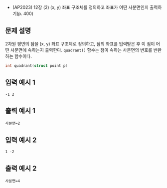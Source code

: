 - (AP2023) 12장 (2) (x, y) 좌표 구조체를 정의하고 좌표가 어떤 사분면인지 출력하기(p. 400)
## 문제 설명
2차원 평면의 점을 (x, y) 좌표 구조체로 정의하고, 점의 좌표를 입력받은 후 
이 점이 어떤 사분면에 속하는지 출력한다. 
`quadrant()` 함수는 점이 속하는 사분면의 번호를 반환하는 함수이다.

```c
int quadrant(struct point p)
```

## 입력 예시 1
`-1 2`

## 출력 예시 1
`사분면=2`

## 입력 예시 2
`1 -2`

## 출력 예시 2
`사분면=4`
